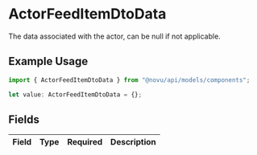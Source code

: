 # ActorFeedItemDtoData

The data associated with the actor, can be null if not applicable.

## Example Usage

```typescript
import { ActorFeedItemDtoData } from "@novu/api/models/components";

let value: ActorFeedItemDtoData = {};
```

## Fields

| Field       | Type        | Required    | Description |
| ----------- | ----------- | ----------- | ----------- |